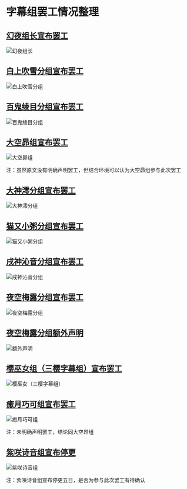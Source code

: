 ﻿# 字幕组罢工情况整理

## [幻夜组长宣布罢工](https://t.bilibili.com/277938818467411177)

![幻夜组长](幻夜组长宣布罢工.png)

## [白上吹雪分组宣布罢工](https://t.bilibili.com/277957639016252487)

![白上吹雪分组](白上吹雪分组宣布罢工.png)

## [百鬼绫目分组宣布罢工](https://t.bilibili.com/277959228153106662)

![百鬼绫目分组](百鬼绫目分组罢工.png)

## [大空昴组宣布罢工](https://h.bilibili.com/28495160)

![大空昴组](大空昴组罢工.png)

注：虽然原文没有明确声明罢工，但结合环境可以认为大空昴组参与此次罢工

## [大神澪分组宣布罢工](https://t.bilibili.com/277970072945547423)

![大神澪分组](大神澪分组罢工.png)

## [猫又小粥分组宣布罢工](https://t.bilibili.com/277958605382847445)

![猫又小粥分组](猫又小粥分组罢工.png)

## [戌神沁音分组宣布罢工](https://t.bilibili.com/277956861628218869)

![戌神沁音分组](戌神沁音分组罢工.png)

## [夜空梅露分组宣布罢工](https://h.bilibili.com/28490880)

![夜空梅露分组](夜空梅露分组罢工.png)

## [夜空梅露分组额外声明](https://t.bilibili.com/277989018045262282)

![额外声明](夜空梅露组额外声明.png)

## [樱巫女组（三樱字幕组）宣布罢工](https://t.bilibili.com/277965670608256665)

![樱巫女（三樱字幕组）](樱巫女（三樱字幕组）罢工.png)

## [癒月巧可组宣布罢工](https://h.bilibili.com/28495342)

![癒月巧可组](癒月巧可组罢工.png)

注：未明确声明罢工，结论同大空昂组

## [紫咲诗音组宣布停更](https://t.bilibili.com/278128823530076484)

![紫咲诗音组](紫咲诗音组停更.png)

注：紫咲诗音组宣布停更五日，是否为参与此次罢工有待确认
